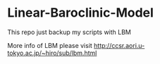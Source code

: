 # Linear-Baroclinic-Model

This repo just backup my scripts with LBM

More info of LBM please visit http://ccsr.aori.u-tokyo.ac.jp/~hiro/sub/lbm.html
